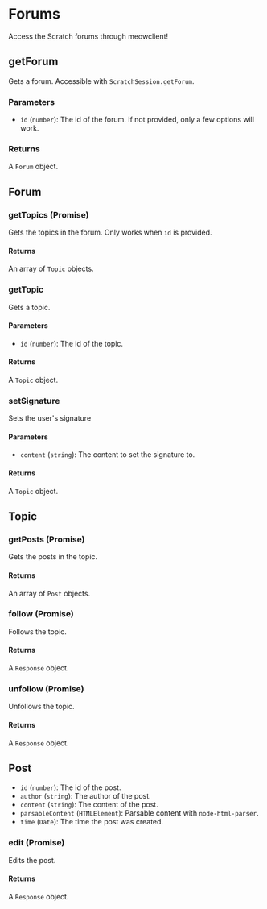 # Forums

Access the Scratch forums through meowclient!

## getForum

Gets a forum. Accessible with `ScratchSession.getForum`.

### Parameters

- `id` (`number`): The id of the forum. If not provided, only a few options will work.

### Returns

A `Forum` object.

## Forum

### getTopics (Promise)

Gets the topics in the forum. Only works when `id` is provided.

#### Returns

An array of `Topic` objects.

### getTopic

Gets a topic.

#### Parameters

- `id` (`number`): The id of the topic.

#### Returns

A `Topic` object.

### setSignature

Sets the user's signature

#### Parameters

- `content` (`string`): The content to set the signature to.

#### Returns

A `Topic` object.

## Topic

### getPosts (Promise)

Gets the posts in the topic.

#### Returns

An array of `Post` objects.

### follow (Promise)

Follows the topic.

#### Returns

A `Response` object.

### unfollow (Promise)

Unfollows the topic.

#### Returns

A `Response` object.

## Post

- `id` (`number`): The id of the post.
- `author` (`string`): The author of the post.
- `content` (`string`): The content of the post.
- `parsableContent` (`HTMLElement`): Parsable content with `node-html-parser`.
- `time` (`Date`): The time the post was created.

### edit (Promise)

Edits the post.

#### Returns

A `Response` object.

